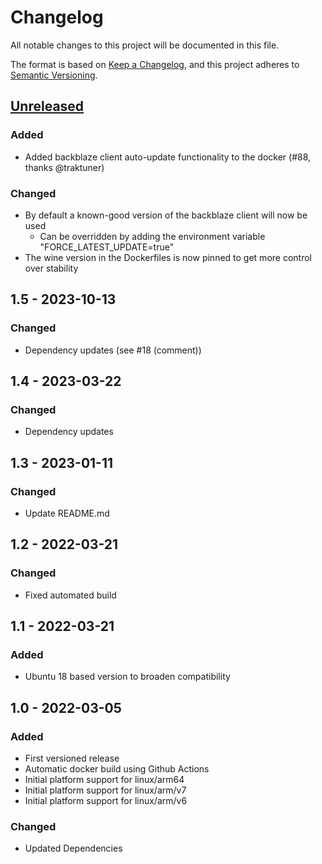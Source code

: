 # Changelog
All notable changes to this project will be documented in this file.

The format is based on [Keep a Changelog](https://keepachangelog.com/en/1.0.0/),
and this project adheres to [Semantic Versioning](https://semver.org/spec/v2.0.0.html).

## [Unreleased]

### Added
- Added backblaze client auto-update functionality to the docker (#88, thanks @traktuner)

### Changed
- By default a known-good version of the backblaze client will now be used
  - Can be overridden by adding the environment variable "FORCE_LATEST_UPDATE=true"
- The wine version in the Dockerfiles is now pinned to get more control over stability

## 1.5 - 2023-10-13
### Changed
- Dependency updates (see #18 (comment))

## 1.4 - 2023-03-22
### Changed
- Dependency updates

## 1.3 - 2023-01-11
### Changed
- Update README.md

## 1.2 - 2022-03-21
### Changed
- Fixed automated build

## 1.1 - 2022-03-21
### Added
- Ubuntu 18 based version to broaden compatibility

## 1.0 - 2022-03-05
### Added
- First versioned release
- Automatic docker build using Github Actions
- Initial platform support for linux/arm64
- Initial platform support for linux/arm/v7
- Initial platform support for linux/arm/v6

### Changed
- Updated Dependencies

[Unreleased]: https://github.com/JonathanTreffler/backblaze-personal-wine-container/compare/v1.0...HEAD
